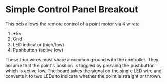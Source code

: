 # Simple Control Panel Breakout

This pcb allows the remote control of a point motor via 4 wires:

 1. +5v
 2. Gnd
 3. LED indicator (high/low)
 4. Pushbutton (active low)

These four wires must share a common ground with the controller. They assume that the point's position is toggled by pressing the pushbutton which is active low. The board takes the signal on the single LED wire and converts it to two LEDs to indicate whether the point is straight or thrown.
